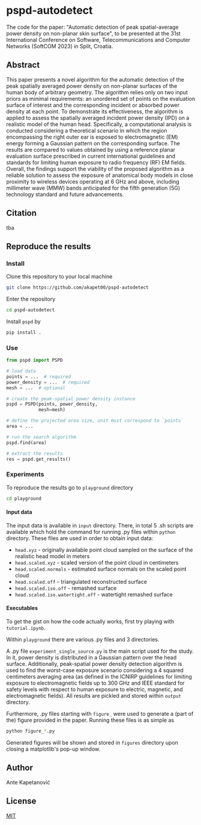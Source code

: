 # pspd-autodetect

The code for the paper: "Automatic detection of peak spatial-average power density on non-planar skin surface", to be presented at the 31st International Conference on Software, Telecommunications and Computer Networks (SoftCOM 2023) in Split, Croatia.

## Abstract

This paper presents a novel algorithm for the automatic detection of the peak spatially averaged power density on non-planar surfaces of the human body of arbitrary geometry. The algorithm relies only on two input priors as minimal requirements: an unordered set of points on the evaluation surface of interest and the corresponding incident or absorbed power density at each point. To demonstrate its effectiveness, the algorithm is applied to assess the spatially averaged incident power density (IPD) on a realistic model of the human head. Specifically, a computational analysis is conducted considering a theoretical scenario in which the region encompassing the right outer ear is exposed to electromagnetic (EM) energy forming a Gaussian pattern on the corresponding surface. The results are compared to values obtained by using a reference planar evaluation surface prescribed in current international guidelines and standards for limiting human exposure to radio frequency (RF) EM fields. Overall, the findings support the viability of the proposed algorithm as a reliable solution to assess the exposure of anatomical body models in close proximity to wireless devices operating at 6 GHz and above, including millimeter wave (MMW) bands anticipated for the fifth generation (5G) technology standard and future advancements.

## Citation

tba

## Reproduce the results

### Install

Clone this repository to your local machine
```bash
git clone https://github.com/akapet00/pspd-autodetect
```

Enter the repository
```bash
cd pspd-autodetect
```
Install `pspd` by
```bash
pip install .
```

### Use

```python
from pspd import PSPD

# load data
points = ...  # required
power_density = ...  # required
mesh = ...  # optional

# create the peak-spatial power density instance
pspd = PSPD(points, power_density,
            mesh=mesh)

# define the projected area size, unit must correspond to `points`
area = ...

# run the search algorithm
pspd.find(area)

# extract the results
res = pspd.get_results()
```

### Experiments

To reproduce the results go to `playground` directory
```bash
cd playground
```

#### Input data

The input data is available in `input` directory. There, in total 5 .sh scripts are available which hold the command for running .py files within `python` directory. These files are used in order to obtain input data:
* `head.xyz` - originally available point cloud sampled on the surface of the realistic head model in meters
* `head.scaled.xyz` - scaled version of the point cloud in centimeters
* `head.scaled.normals` - estimated surface normals on the scaled point cloud
* `head.scaled.off` - triangulated reconstructed surface 
* `head.scaled.iso.off` - remashed surface
* `head.scaled.iso.watertight.off` - watertight remashed surface

#### Executables

To get the gist on how the code actually works, first try playing with `tutorial.ipynb`.

Within `playground` there are various .py files and 3 directories.

A .py file `experiment_single_source.py` is the main script used for the study. In it, power density is distributed in a Gaussian pattern over the head surface. Additionally, peak-spatial power density detection algorithm is used to find the worst-case exposure scenario considering a 4 squared centimeters averaging area (as defined in the ICNIRP guidelines for limiting exposure to electromagnetic fields up to 300 GHz and IEEE standard for safety levels with respect to human exposure to electric, magnetic, and electromagnetic fields). All results are pickled and stored within `output` directory.

Furthermore, .py files starting with `figure_` were used to generate a (part of the) figure provided in the paper.
Running these files is as simple as
```bash
python figure_*.py
```
Generated figures will be shown and stored in `figures` directory upon closing a matplotlib's pop-up window.


## Author

Ante Kapetanović

## License

[MIT](https://github.com/akapet00/pspd-autodetect/blob/main/LICENSE)
